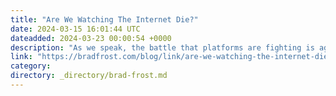 ```yaml
---
title: "Are We Watching The Internet Die?"
date: 2024-03-15 16:01:44 UTC
dateadded: 2024-03-23 00:00:54 +0000
description: "As we speak, the battle that platforms are fighting is against generative spam, a cartoonish and obvious threat of outright nonsense, meaningless chum that can and should (and likely will) be stopped. In the process, they’re failing to see that […]"
link: "https://bradfrost.com/blog/link/are-we-watching-the-internet-die/"
category:
directory: _directory/brad-frost.md
---
```

